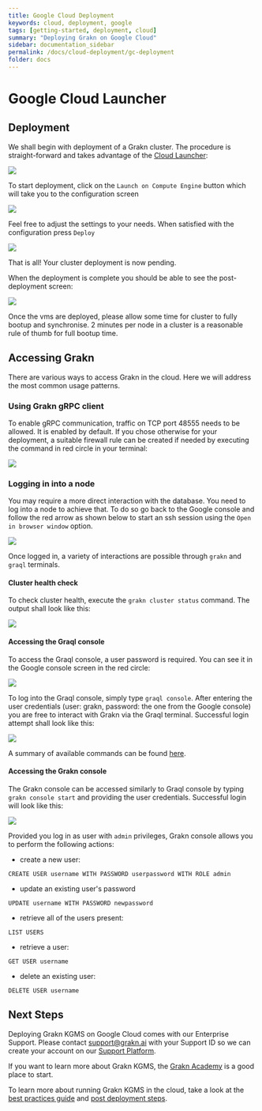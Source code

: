 ```yaml
---
title: Google Cloud Deployment
keywords: cloud, deployment, google
tags: [getting-started, deployment, cloud]
summary: "Deploying Grakn on Google Cloud"
sidebar: documentation_sidebar
permalink: /docs/cloud-deployment/gc-deployment
folder: docs
---
```


# Google Cloud Launcher

## Deployment
We shall begin with deployment of a Grakn cluster. The procedure is straight-forward and takes advantage of the
[Cloud Launcher](https://console.cloud.google.com/launcher/details/grakn-public/grakn-kgms-premium):

![](/images/gc-solution-listing.png)

To start deployment, click on the `Launch on Compute Engine` button which will take you to the configuration screen

![](/images/gc-deployment-options.png)

Feel free to adjust the settings to your needs. When satisfied with the configuration press `Deploy`

![](/images/gc-deployment-pending.png)

That is all! Your cluster deployment is now pending.

When the deployment is complete you should be able to see the post-deployment screen:

![](/images/gc-deployment-complete.png)

Once the vms are deployed, please allow some time for cluster to fully bootup and synchronise. 2 minutes per node in a cluster is a reasonable rule of thumb for full bootup time.

## Accessing Grakn
There are various ways to access Grakn in the cloud. Here we will address the most common usage patterns.

### Using Grakn gRPC client

To enable gRPC communication, traffic on TCP port 48555 needs to be allowed. It is enabled by default. If you chose otherwise for your deployment, a suitable firewall rule can be created if needed by executing the command in red circle in your terminal:

![](/images/gc-grpc-firewall-command.png)

### Logging in into a node
You may require a more direct interaction with the database. You need to log into a node to achieve that.
To do so go back to the Google console and follow the red arrow as shown below to start an ssh session using the `Open in browser window` option.

![](/images/gc-ssh-button.png)

Once logged in, a variety of interactions are possible through `grakn` and `graql` terminals.

#### Cluster health check
To check cluster health, execute the `grakn cluster status` command. The output shall look like this:

![](/images/gc-cluster-health.png)

#### Accessing the Graql console
To access the Graql console, a user password is required. You can see it in the Google console screen in the red circle:

![](/images/gc-user-password.png)

To log into the Graql console, simply type `graql console`. After entering the user credentials (user: grakn, password: the one from the Google console) you are free to interact with Grakn via the Graql terminal. Successful login attempt shall look like this:

![](/images/gc-graql-console.png)

A summary of available commands can be found [here](http://dev.grakn.ai/docs/get-started/graql-console).

#### Accessing the Grakn console
The Grakn console can be accessed similarly to Graql console by typing `grakn console start` and providing the user credentials. Successful login will look like this:

![](/images/gc-grakn-console.png)

Provided you log in as user with `admin` privileges, Grakn console allows you to perform the following actions:

* create a new user:

`CREATE USER username WITH PASSWORD userpassword WITH ROLE admin`

* update an existing user's password

`UPDATE username WITH PASSWORD newpassword`

* retrieve all of the users present:

`LIST USERS`

* retrieve a user:

`GET USER username`

* delete an existing user:

`DELETE USER username`


## Next Steps

Deploying Grakn KGMS on Google Cloud comes with our Enterprise Support. Please contact <a href="mailto:support@grakn.ai">support@grakn.ai</a> with your Support ID so we can create your account 
on our <a href="https://work.grakn.ai/helpdesk">Support Platform</a>. 

If you want to learn more about Grakn KGMS, the [Grakn Academy](https://dev.grakn.ai/academy/) is a good place to start.

To learn more about running Grakn KGMS in the cloud, take a look at the [best practices guide](https://dev.grakn.ai/docs/cloud-deployment/best-practices)
and [post deployment steps](https://dev.grakn.ai/docs/cloud-deployment/post-deployment).
